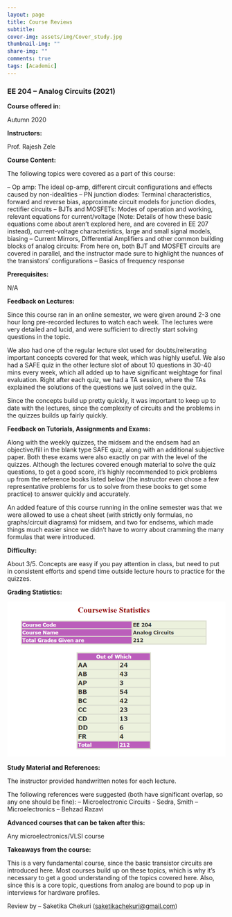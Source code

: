 ```yaml
---
layout: page
title: Course Reviews
subtitle: 
cover-img: assets/img/Cover_study.jpg
thumbnail-img: ""
share-img: ""
comments: true
tags: [Academic]
---
```


### EE 204 – Analog Circuits (2021)

**Course offered in:**

Autumn 2020

**Instructors:**

Prof. Rajesh Zele

**Course Content:**

The following topics were covered as a part of this course:

– Op amp: The ideal op-amp, different circuit configurations and effects caused by non-idealities
– PN junction diodes: Terminal characteristics, forward and reverse bias, 
approximate circuit models for junction diodes, rectifier circuits
– BJTs and MOSFETs: Modes of operation and working, relevant equations for current/voltage 
(Note: Details of how these basic equations come about aren’t explored here, and are covered in EE 207 instead), 
current-voltage characteristics, large and small signal models, biasing
– Current Mirrors, Differential Amplifiers and other common building blocks of analog circuits: From here on, 
both BJT and MOSFET circuits are covered in parallel, and the instructor made sure to highlight the nuances of the transistors’ configurations
– Basics of frequency response


**Prerequisites:**

N/A

**Feedback on Lectures:**

Since this course ran in an online semester, we were given around 2-3 one hour long pre-recorded lectures to watch each week. 
The lectures were very detailed and lucid, and were sufficient to directly start solving questions in the topic. <br>

We also had one of the regular lecture slot used for doubts/reiterating important concepts covered for that week, which was highly useful. 
We also had a SAFE quiz in the other lecture slot of about 10 questions in 30-40 mins every week, 
which all added up to have significant weightage for final evaluation. Right after each quiz, we had a TA session, 
where the TAs explained the solutions of the questions we just solved in the quiz. <br>

Since the concepts build up pretty quickly, it was important to keep up to date with the lectures, 
since the complexity of circuits and the problems in the quizzes builds up fairly quickly.

**Feedback on Tutorials, Assignments and Exams:**

Along with the weekly quizzes, the midsem and the endsem had an objective/fill in the blank type SAFE quiz, along with an additional subjective paper. Both these exams were also exactly on par with the level of the quizzes. Although the lectures covered enough material to solve the quiz questions, to get a good score, it’s highly recommended to pick problems up from the reference books listed below (the instructor even chose a few representative problems for us to solve from these books to get some practice) to answer quickly and accurately.

An added feature of this course running in the online semester was that we were allowed to use a cheat sheet (with strictly only formulas, no graphs/circuit diagrams) for midsem, and two for endsems, which made things much easier since we didn’t have to worry about cramming the many formulas that were introduced.


**Difficulty:**

About 3/5. Concepts are easy if you pay attention in class, but need to put in consistent efforts and spend time 
outside lecture hours to practice for the quizzes.

**Grading Statistics:**

![Grades](EE-204-2021-grades.png)

**Study Material and References:**

The instructor provided handwritten notes for each lecture. <br>

The following references were suggested (both have significant overlap, so any one should be fine):
– Microelectronic Circuits - Sedra, Smith
– Microelectronics – Behzad Razavi

**Advanced courses that can be taken after this:**

Any microelectronics/VLSI course


**Takeaways from the course:**

This is a very fundamental course, since the basic transistor circuits are introduced here. 
Most courses build up on these topics, which is why it’s necessary to get a good understanding of the topics covered here. 
Also, since this is a core topic, questions from analog are bound to pop up in interviews for hardware profiles.

Review by – Saketika Chekuri (saketikachekuri@gmail.com)
